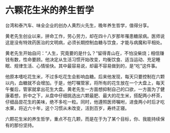 # 六颗花生米的养生哲学

台湾和泰汽车、味全企业的创办人黄烈火先生，晚年养生哲学，值得分享。 

黄老先生创业以来，拼命工作，劳心劳力，却在四十八岁那年罹患糖尿病。医师说这是没有特效药医治的文明病，必须长期控制血糖与饮食，才能与病魔和平相处。 

黄老先生开始自问：“人生，究竟要的是什么？”留得青山在，不怕没柴烧；相信赚钱有数，性命要顾。他决定从生活习惯开始改变，均衡饮食、适当运动、充足睡眠、规律生活、心情愉快。其中最容易说，却最不容易做到的，是“吃”这件事。 

他原本嗜吃花生米，不过多吃花生会影响血糖。后来他发现，每天只要控制在六颗以内，血糖就不会增加。于是，他叮嘱管家，将所有的花生放在一个大盘上，每天午餐后，管家就拿出花生大盘。黄老先生一方面想抑制自己的口欲，一方面为了健康着想，折中之下，从盘中仔细挑选出六颗最肥、最大的花生米，搭配两小杯茶，仔细品尝花生的美味，绝不多吃一粒。同时，他遵照医师嘱咐，进食两小时后才吃水果，将近六十年，这个习惯从未改变，活到百岁，寿终正寝。 

六颗花生米的养生哲学，重点不在几颗，而是在于为了某个目标，你、我能持续保有的那份坚持。